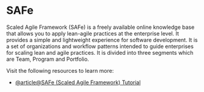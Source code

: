 # SAFe

Scaled Agile Framework (SAFe) is a freely available online knowledge base that allows you to apply lean-agile practices at the enterprise level. It provides a simple and lightweight experience for software development. It is a set of organizations and workflow patterns intended to guide enterprises for scaling lean and agile practices. It is divided into three segments which are Team, Program and Portfolio.

Visit the following resources to learn more:

- [@article@SAFe (Scaled Agile Framework) Tutorial](https://www.guru99.com/scaled-agile-framework.html)
